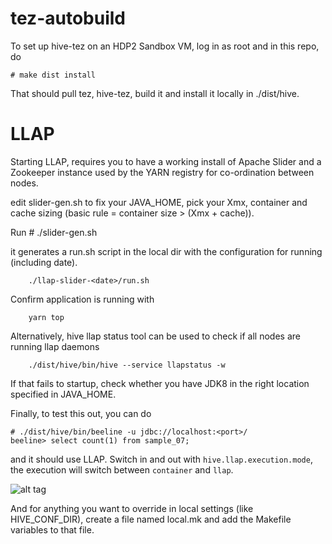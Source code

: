 tez-autobuild
=============

To set up hive-tez on an HDP2 Sandbox VM, log in as root and in this repo, do

    # make dist install

That should pull tez, hive-tez, build it and install it locally in ./dist/hive.

LLAP
====

Starting LLAP, requires you to have a working install of Apache Slider and a Zookeeper instance used by the YARN registry for co-ordination between nodes.

edit slider-gen.sh to fix your JAVA_HOME, pick your Xmx, container and cache sizing (basic rule = container size > (Xmx + cache)).

Run 
     # ./slider-gen.sh

it generates a run.sh script in the local dir with the configuration for running (including date).

        ./llap-slider-<date>/run.sh

Confirm application is running with

        yarn top
        
Alternatively, hive llap status tool can be used to check if all nodes are running llap daemons

        ./dist/hive/bin/hive --service llapstatus -w

If that fails to startup, check whether you have JDK8 in the right location specified in JAVA_HOME.

Finally, to test this out, you can do

    # ./dist/hive/bin/beeline -u jdbc://localhost:<port>/
    beeline> select count(1) from sample_07;

and it should use LLAP. Switch in and out with `hive.llap.execution.mode`, the execution will switch between `container` and `llap`.

![alt tag](http://people.apache.org/~gopalv/LLAP.gif)

And for anything you want to override in local settings (like HIVE_CONF_DIR), create a file named local.mk and add the Makefile variables to that file.
